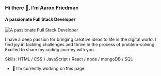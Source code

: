 ### Hi there 👋, I'm Aaron Friedman
#### A passionate Full Stack Developer
![A passionate Full Stack Developer](https://i.ibb.co/HTFC7DN/design-4e7ed335-e71b-45f5-a518-c2408151476d.png)

I have a deep passion for bringing creative ideas to life in the digital world. I find joy in tackling challenges and thrive in the process of problem-solving. Excited to share my coding journey with you.

Skills: HTML / CSS / JavaScript / React / node / mongoDB / SQL

- 🔭 I’m currently working on this page. 




